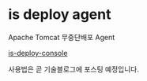 # is deploy agent

Apache Tomcat 무중단배포 Agent   

[is-deploy-console](https://github.com/danawalab/is-deploy-console)

사용법은 곧 기술블로그에 포스팅 예정입니다.